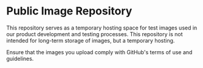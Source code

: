 # Public Image Repository

This repository serves as a temporary hosting space for test images used in our
product development and testing processes. This repository is not intended for
long-term storage of images, but a temporary hosting.

Ensure that the images you upload comply with GitHub's terms of use and guidelines.
